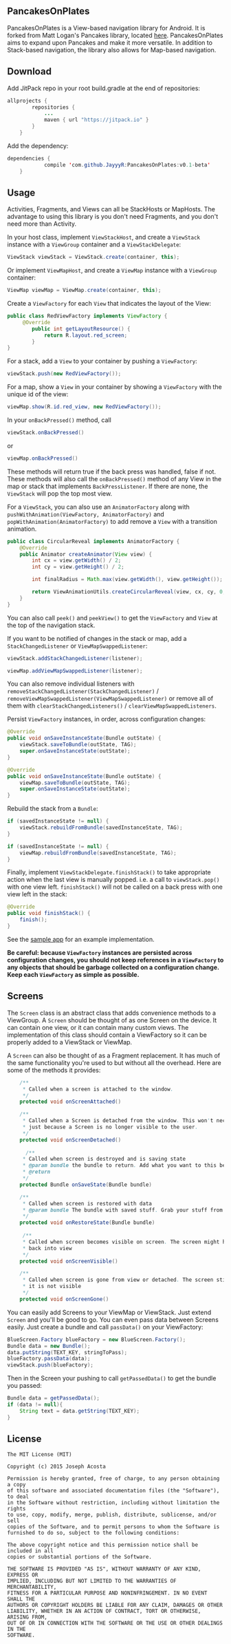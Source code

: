 PancakesOnPlates
----

PancakesOnPlates is a View-based navigation library for Android. It is forked from Matt Logan's Pancakes library, located [here](https://github.com/mattlogan/Pancakes). PancakesOnPlates aims to expand upon Pancakes and make it more versatile. In addition to Stack-based navigation, the library also allows for Map-based navigation.

Download
----
Add JitPack repo in your root build.gradle at the end of repositories:
```java
allprojects {
		repositories {
			...
			maven { url "https://jitpack.io" }
		}
	}
```
Add the dependency:
```java
dependencies {
	        compile 'com.github.JayyyR:PancakesOnPlates:v0.1-beta'
	}
```

Usage
-----

Activities, Fragments, and Views can all be StackHosts or MapHosts. The advantage to using this library is you don't need Fragments, and you don't need more than Activity.

In your host class, implement `ViewStackHost`, and create a `ViewStack` instance with a `ViewGroup` container and a `ViewStackDelegate`:

```java
ViewStack viewStack = ViewStack.create(container, this);
```

Or implement `ViewMapHost`, and create a `ViewMap` instance with a `ViewGroup` container:

```java
ViewMap viewMap = ViewMap.create(container, this);
```


Create a `ViewFactory` for each `View` that indicates the layout of the View:

```java
public class RedViewFactory implements ViewFactory {
     @Override
        public int getLayoutResource() {
            return R.layout.red_screen;
        }
}
```

For a stack, add a `View` to your container by pushing a `ViewFactory`:

```java
viewStack.push(new RedViewFactory());
```

For a map, show a `View` in your container by showing a `ViewFactory` with the unique id of the view:

```java
viewMap.show(R.id.red_view, new RedViewFactory());
```

In your `onBackPressed()` method, call 

```java
viewStack.onBackPressed()
```
or
```java
viewMap.onBackPressed()
```

These methods will return true if the back press was handled, false if not. These methods will also call the `onBackPressed()` method of any View in the map or stack that implements `BackPressListener`. If there are none, the `ViewStack` will pop the top most view.

For a `ViewStack`, you can also use an `AnimatorFactory` along with `pushWithAnimation(ViewFactory, AnimatorFactory)` and `popWithAnimation(AnimatorFactory)` to add remove a `View` with a transition animation.

```java
public class CircularReveal implements AnimatorFactory {
    @Override
    public Animator createAnimator(View view) {
        int cx = view.getWidth() / 2;
        int cy = view.getHeight() / 2;

        int finalRadius = Math.max(view.getWidth(), view.getHeight());

        return ViewAnimationUtils.createCircularReveal(view, cx, cy, 0, finalRadius);
    }
}
```

You can also call `peek()` and `peekView()` to get the `ViewFactory` and `View` at the top of the navigation stack.

If you want to be notified of changes in the stack or map, add a `StackChangedListener` or `ViewMapSwappedListener`:

```java
viewStack.addStackChangedListener(listener);
```
```java
viewMap.addViewMapSwappedListener(listener);
```

You can also remove individual listeners with `removeStackChangedListener(StackChangedListener)` / `removeViewMapSwappedListener(ViewMapSwappedListener)` or remove all of them with `clearStackChangedListeners()` / `clearViewMapSwappedListeners`.

Persist `ViewFactory` instances, in order, across configuration changes:

```java
@Override
public void onSaveInstanceState(Bundle outState) {
    viewStack.saveToBundle(outState, TAG);
    super.onSaveInstanceState(outState);
}
```
```java
@Override
public void onSaveInstanceState(Bundle outState) {
    viewMap.saveToBundle(outState, TAG);
    super.onSaveInstanceState(outState);
}
```

Rebuild the stack from a `Bundle`:
```java
if (savedInstanceState != null) {
    viewStack.rebuildFromBundle(savedInstanceState, TAG);
}
```
```java
if (savedInstanceState != null) {
    viewMap.rebuildFromBundle(savedInstanceState, TAG);
}
```

Finally, implement `ViewStackDelegate.finishStack()` to take appropriate action when the last view is manually popped. i.e. a call to `viewStack.pop()` with one view left. `finishStack()` will not be called on a back press with one view left in the stack:
```java
@Override
public void finishStack() {
    finish();
}
```

See the [sample app](https://github.com/JayyyR/PancakesOnPlates/tree/master/sampleapp) for an example implementation.

**Be careful: because `ViewFactory` instances are persisted across configuration changes,
you should not keep references in a `ViewFactory` to any objects that should be garbage collected
on a configuration change. Keep each `ViewFactory` as simple as possible.**

Screens
----

The `Screen` class is an abstract class that adds convenience methods to a ViewGroup. A `Screen` should be thought of as one Screen on the device. It can contain one view, or it can contain many custom views. The implementation of this class should contain a ViewFactory so it can be properly added to a ViewStack or ViewMap.

A `Screen` can also be thought of as a Fragment replacement. It has much of the same functionality you're used to but without all the overhead. Here are some of the methods it provides:

```java
    /**
     * Called when a screen is attached to the window.
     */
    protected void onScreenAttached()

    /**
     * Called when a Screen is detached from the window. This won't necessarily be called
     * just because a Screen is no longer visible to the user.
     */
    protected void onScreenDetached()
    
      /**
     * Called when screen is destroyed and is saving state
     * @param bundle the bundle to return. Add what you want to this before returning it back.
     * @return
     */
    protected Bundle onSaveState(Bundle bundle)

    /**
     * Called when screen is restored with data
     * @param bundle The bundle with saved stuff. Grab your stuff from this bundle.
     */
    protected void onRestoreState(Bundle bundle)
    
     /**
     * Called when screen becomes visible on screen. The screen might have been created or brought
     * back into view
     */
    protected void onScreenVisible()

    /**
     * Called when screen is gone from view or detached. The screen still might exist and be attached, but
     * it is not visible
     */
    protected void onScreenGone()
```

You can easily add Screens to your ViewMap or ViewStack. Just extend `Screen` and you'll be good to go. You can even pass data between Screens easily. Just create a bundle and call `passData()` on your ViewFactory:

```java
BlueScreen.Factory blueFactory = new BlueScreen.Factory();
Bundle data = new Bundle();
data.putString(TEXT_KEY, stringToPass);
blueFactory.passData(data);
viewStack.push(blueFactory);
```

Then in the Screen your pushing to call `getPassedData()` to get the bundle you passed:

```java
Bundle data = getPassedData();
if (data != null){
    String text = data.getString(TEXT_KEY);
}
```

License
-----

```
The MIT License (MIT)

Copyright (c) 2015 Joseph Acosta

Permission is hereby granted, free of charge, to any person obtaining a copy
of this software and associated documentation files (the "Software"), to deal
in the Software without restriction, including without limitation the rights
to use, copy, modify, merge, publish, distribute, sublicense, and/or sell
copies of the Software, and to permit persons to whom the Software is
furnished to do so, subject to the following conditions:

The above copyright notice and this permission notice shall be included in all
copies or substantial portions of the Software.

THE SOFTWARE IS PROVIDED "AS IS", WITHOUT WARRANTY OF ANY KIND, EXPRESS OR
IMPLIED, INCLUDING BUT NOT LIMITED TO THE WARRANTIES OF MERCHANTABILITY,
FITNESS FOR A PARTICULAR PURPOSE AND NONINFRINGEMENT. IN NO EVENT SHALL THE
AUTHORS OR COPYRIGHT HOLDERS BE LIABLE FOR ANY CLAIM, DAMAGES OR OTHER
LIABILITY, WHETHER IN AN ACTION OF CONTRACT, TORT OR OTHERWISE, ARISING FROM,
OUT OF OR IN CONNECTION WITH THE SOFTWARE OR THE USE OR OTHER DEALINGS IN THE
SOFTWARE.
```
